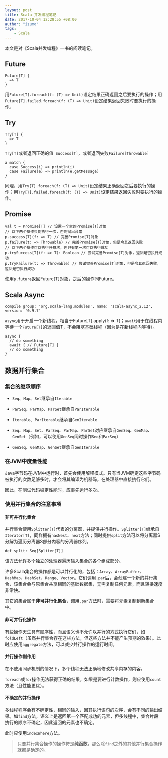 ```yaml
---
layout: post
title: Scala 并发编程笔记
date: 2017-10-04 12:28:55 +08:00
author: "izumo"
tags:
    - Scala
---
```


本文是对《Scala并发编程》一书的阅读笔记。

## Future

    Future[T] {
      => T
    }

用`Future[T].foreach(f: (T) => Unit)`设定结果正确返回之后要执行的操作；用`Future[T].failed.foreach(f: (T) => Unit)`设定结果返回失败时要执行的操作。

## Try

    Try[T] {
      => T
    }

`Try[T]`或者返回正确的值` Success[T]`，或者返回失败`Failure[Throwable]`

    a match {
      case Success(i) => println(i)
      case Failure(e) => println(e.getMessage)
    }

同理，用`Try[T].foreach(f: (T) => Unit)`设定结果正确返回之后要执行的操作；用`Try[T].failed.foreach(f: (T) => Unit)`设定结果返回失败时要执行的操作。

## Promise

    val t = Promise[T] // 设置一个空的Promise[T]对象
    // 以下两个操作只能执行一次，否则抛出异常
    p.success[T](f: => T) // 完善Promise[T]对象
    p.failure(t: => Throwable) // 完善Promise[T]对象，但是令其返回失败
    // 以下两个操作可以执行任意次，但只有第一次可以执行成功
    p.trySuccess[T](f: => T): Boolean // 尝试完善Promise[T]对象，返回是否执行成功
    p.tryFailure(t: => Throwable) // 尝试完善Promise[T]对象，但是令其返回失败，返回是否执行成功

使用`p.future`返回Future[T]对象，之后的操作同Future。
    
## Scala Async

    compile group: 'org.scala-lang.modules', name: 'scala-async_2.12', version: '0.9.7'

`async`用于开启一个新线程，相当于Future[T].apply(f:  => T)；`await`用于在线程内等待一个`Future[T]`的返回值T，不会阻塞基础线程（因为是在新线程内等待）。

    async {
      // do something
      await { // Future[T] }
      // do something
    }

## 数据并行集合

### 集合的继承顺序

+ `Seq`、`Map`、`Set`继承自`Iterable`

+ `ParSeq`、`ParMap`、`ParSet`继承自`ParIterable`

+ `Iterable`、`ParIterable`继承自`GenIterable`

+ `Seq`、`Map`、`Set`、`ParSeq`、`ParMap`、`ParSet`对应继承自`GenSeq`、`GenMap`、`GenSet`（例如，可以使用`GenSeq`同时操作`Seq`和`ParSeq`）

+ `GenSeq`、`GenMap`、`GenSet`继承自`GenIterable`

### 在JVM中度量性能

Java字节码在JVM中运行时，首先会使用解释模式。只有当JVM确定这些字节码被执行的次数足够多时，才会将其编译为机器码，在处理器中直接执行它们。

因此，在测试代码稳定性能时，应事先运行多次。

### 使用并行集合的注意事项

#### 非可并行化集合

并行集合使用`Splitter[T]`代表的分离器，并提供并行操作。`Splitter[T]`继承自`Iterator[T]`，同样拥有`hasNest`、`next`方法；同时提供`split`方法可以将分离器S分解为遍历分离器S部分内容的分离器序列。

    def split: Seq[Spliter[T]]

该方法允许多个独立的处理器遍历输入集合的各个组成部分。

许多Scala集合的操作都是可以并行化的，包括：`Array`、`ArrayBuffer`、`HashMap`、`HashSet`、`Range`、`Vector`。它们调用`.par`后，会创建一个新的并行集合，该集合会与原集合共享相同的基础数据集，无需复制任何元素，而且转换速度非常快。

其它的集合属于**非可并行化集合**，调用`.par`方法时，需要将元素复制到新集合中。

#### 非可并行化操作

有些操作天生具有顺序性，而且语义也不允许以并行的方式执行它们，如`foldLeft`（虽然并行集合存在这些方法，但这些方法并不能产生预期的效果）。此时应使用`aggregate`方法，可以减少并行操作的运行时间。

#### 并行操作副作用

在不使用同步机制的情况下，多个线程无法正确地修改共享内存的内容。

`foreach`或`for`操作无法获得正确的结果，如果是要进行计数操作，则应使用`count`方法（且性能更优）。

#### 不确定的并行操作

多线程程序会有不确定性，相同的输入，因其执行语句的次序，会有不同的输出结果。如`find`方法，语义上是返回第一个匹配成功的元素，但多线程中，集合片段执行的顺序不确定，因此返回的元素也不确定。

此时应使用`indexWhere`方法。

> 只要并行集合操作的操作符是**纯函数**，那么除`find`之外的其他并行集合操作就都是确定的。




